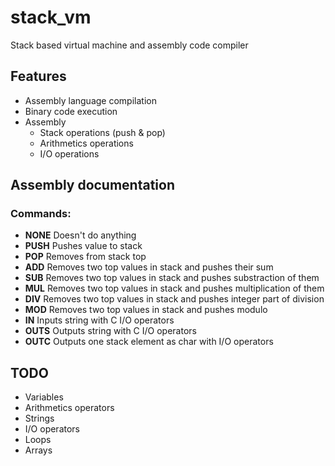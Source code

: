 # stack_vm

Stack based virtual machine and assembly code compiler

## Features

- Assembly language compilation
- Binary code execution
- Assembly
  - Stack operations (push & pop)
  - Arithmetics operations
  - I/O operations

## Assembly documentation

### Commands:

- **NONE**
  Doesn't do anything
- **PUSH**
  Pushes value to stack
- **POP**
  Removes from stack top
- **ADD**
  Removes two top values in stack and pushes their sum
- **SUB**
  Removes two top values in stack and pushes substraction of them
- **MUL**
  Removes two top values in stack and pushes multiplication of them
- **DIV**
  Removes two top values in stack and pushes integer part of division
- **MOD**
  Removes two top values in stack and pushes modulo
- **IN**
  Inputs string with C I/O operators
- **OUTS**
  Outputs string with C I/O operators
- **OUTC**
  Outputs one stack element as char with I/O operators

## TODO

- Variables
- Arithmetics operators
- Strings
- I/O operators
- Loops
- Arrays
